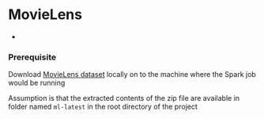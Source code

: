 # MovieLens
-
### Prerequisite
Download [MovieLens dataset](https://grouplens.org/datasets/movielens/) locally on to the machine where the Spark job would be running

Assumption is that the extracted contents of the zip file are available in folder named `ml-latest` in the root directory of the project
